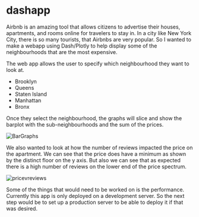 # dashapp

Airbnb is an amazing tool that allows citizens to advertise their houses, apartments, and rooms online for travelers to stay in.  In a city like New York City, there is so many tourists, that Airbnbs are very popular.  So I wanted to make a webapp using Dash/Plotly to help display some of the neighbourhoods that are the most expensive.  

The web app allows the user to specify which neighbourhood they want to look at.
* Brooklyn
* Queens
* Staten Island
* Manhattan
* Bronx

Once they select the neighbourhood, the graphs will slice and show the barplot with the sub-neighbourhoods and the sum of the prices.

![BarGraphs](https://user-images.githubusercontent.com/23482152/74620619-c16d2d00-5107-11ea-9240-7193e045d4ec.png)

We also wanted to look at how the number of reviews impacted the price on the apartment.  We can see that the price does have a minimum as shown by the distinct floor on the y axis.  But also we can see that as expected there is a high number of reviews on the lower end of the price spectrum.

![pricevreviews](https://user-images.githubusercontent.com/23482152/74620811-6d167d00-5108-11ea-8685-5790bf860614.png)

Some of the things that would need to be worked on is the performance.  Currently this app is only deployed on a development server.  So the next step would be to set up a production server to be able to deploy it if that was desired.


